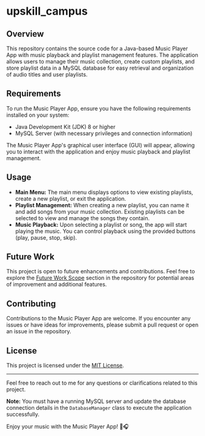 # upskill_campus


## Overview
This repository contains the source code for a Java-based Music Player App with music playback and playlist management features. The application allows users to manage their music collection, create custom playlists, and store playlist data in a MySQL database for easy retrieval and organization of audio titles and user playlists.

## Requirements
To run the Music Player App, ensure you have the following requirements installed on your system:
- Java Development Kit (JDK) 8 or higher
- MySQL Server (with necessary privileges and connection information)



The Music Player App's graphical user interface (GUI) will appear, allowing you to interact with the application and enjoy music playback and playlist management.

## Usage
- **Main Menu:** The main menu displays options to view existing playlists, create a new playlist, or exit the application.
- **Playlist Management:** When creating a new playlist, you can name it and add songs from your music collection. Existing playlists can be selected to view and manage the songs they contain.
- **Music Playback:** Upon selecting a playlist or song, the app will start playing the music. You can control playback using the provided buttons (play, pause, stop, skip).

## Future Work
This project is open to future enhancements and contributions. Feel free to explore the [Future Work Scope](link-to-future-work-readme) section in the repository for potential areas of improvement and additional features.

## Contributing
Contributions to the Music Player App are welcome. If you encounter any issues or have ideas for improvements, please submit a pull request or open an issue in the repository.

## License
This project is licensed under the [MIT License](link-to-license-file).

---
Feel free to reach out to me for any questions or clarifications related to this project.

**Note:** You must have a running MySQL server and update the database connection details in the `DatabaseManager` class to execute the application successfully.

Enjoy your music with the Music Player App! 🎵🎧
